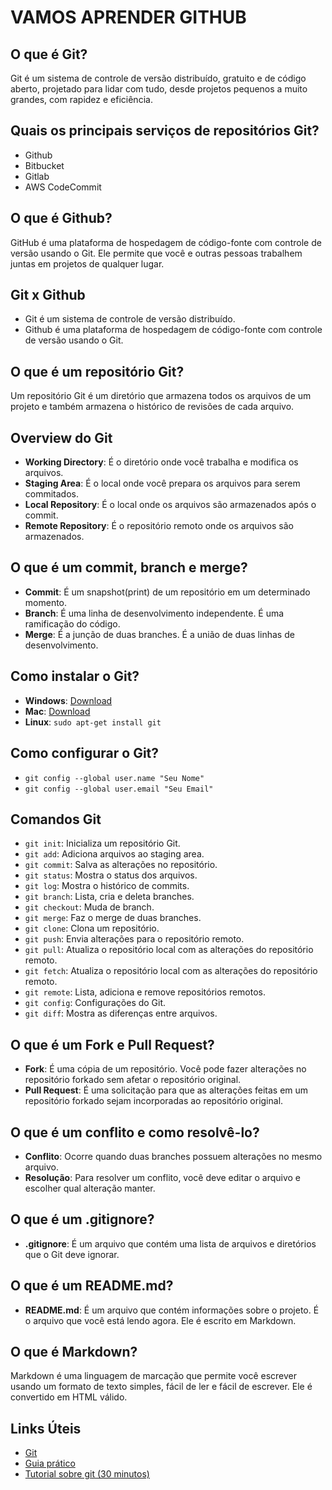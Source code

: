 # VAMOS APRENDER GITHUB

## O que é Git?

Git é um sistema de controle de versão distribuído, gratuito e de código aberto, projetado para lidar com tudo, desde projetos pequenos a muito grandes, com rapidez e eficiência.

## Quais os principais serviços de repositórios Git?

- Github
- Bitbucket
- Gitlab
- AWS CodeCommit

## O que é Github?

GitHub é uma plataforma de hospedagem de código-fonte com controle de versão usando o Git. Ele permite que você e outras pessoas trabalhem juntas em projetos de qualquer lugar.

## Git x Github

- Git é um sistema de controle de versão distribuído.
- Github é uma plataforma de hospedagem de código-fonte com controle de versão usando o Git.

## O que é um repositório Git?

Um repositório Git é um diretório que armazena todos os arquivos de um projeto e também armazena o histórico de revisões de cada arquivo.

## Overview do Git

- **Working Directory**: É o diretório onde você trabalha e modifica os arquivos.
- **Staging Area**: É o local onde você prepara os arquivos para serem commitados.
- **Local Repository**: É o local onde os arquivos são armazenados após o commit.
- **Remote Repository**: É o repositório remoto onde os arquivos são armazenados.

## O que é um commit, branch e merge?

- **Commit**: É um snapshot(print) de um repositório em um determinado momento.
- **Branch**: É uma linha de desenvolvimento independente. É uma ramificação do código.
- **Merge**: É a junção de duas branches. É a união de duas linhas de desenvolvimento.

## Como instalar o Git?

- **Windows**: [Download](https://git-scm.com/download/win)
- **Mac**: [Download](https://git-scm.com/download/mac)
- **Linux**: `sudo apt-get install git`

## Como configurar o Git?

- `git config --global user.name "Seu Nome"`
- `git config --global user.email "Seu Email"`

## Comandos Git

- `git init`: Inicializa um repositório Git.
- `git add`: Adiciona arquivos ao staging area.
- `git commit`: Salva as alterações no repositório.
- `git status`: Mostra o status dos arquivos.
- `git log`: Mostra o histórico de commits.
- `git branch`: Lista, cria e deleta branches.
- `git checkout`: Muda de branch.
- `git merge`: Faz o merge de duas branches.
- `git clone`: Clona um repositório.
- `git push`: Envia alterações para o repositório remoto.
- `git pull`: Atualiza o repositório local com as alterações do repositório remoto.
- `git fetch`: Atualiza o repositório local com as alterações do repositório remoto.
- `git remote`: Lista, adiciona e remove repositórios remotos.
- `git config`: Configurações do Git.
- `git diff`: Mostra as diferenças entre arquivos.

## O que é um Fork e Pull Request?

- **Fork**: É uma cópia de um repositório. Você pode fazer alterações no repositório forkado sem afetar o repositório original.
- **Pull Request**: É uma solicitação para que as alterações feitas em um repositório forkado sejam incorporadas ao repositório original.

## O que é um conflito e como resolvê-lo?

- **Conflito**: Ocorre quando duas branches possuem alterações no mesmo arquivo.
- **Resolução**: Para resolver um conflito, você deve editar o arquivo e escolher qual alteração manter.

## O que é um .gitignore?

- **.gitignore**: É um arquivo que contém uma lista de arquivos e diretórios que o Git deve ignorar.

## O que é um README.md?

- **README.md**: É um arquivo que contém informações sobre o projeto. É o arquivo que você está lendo agora. Ele é escrito em Markdown.

## O que é Markdown?

Markdown é uma linguagem de marcação que permite você escrever usando um formato de texto simples, fácil de ler e fácil de escrever. Ele é convertido em HTML válido.

## Links Úteis

- [Git](https://git-scm.com/)
- [Guia prático](https://rogerdudler.github.io/git-guide/index.pt_BR.html)
- [Tutorial sobre git (30 minutos)](https://www.youtube.com/watch?v=Zwv9qRyVeU4)
